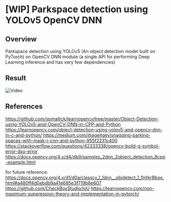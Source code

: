 # [WIP] Parkspace detection using YOLOv5 OpenCV DNN
## Overview
Parkspace detection using YOLOv5 (An object detection model built on PyTorch)
on OpenCV DNN module (a single API for performing Deep Learning inference and has very few dependencies)

## Result
![Video](https://github.com/saviogeorge/parkspace_detection/assets/20711873/bd9a98a7-9a7f-468a-8d0d-4676830d1839)

## References

https://github.com/spmallick/learnopencv/tree/master/Object-Detection-using-YOLOv5-and-OpenCV-DNN-in-CPP-and-Python
https://learnopencv.com/object-detection-using-yolov5-and-opencv-dnn-in-c-and-python/
https://medium.com/@ageitgey/snagging-parking-spaces-with-mask-r-cnn-and-python-955f2231c400
https://stackoverflow.com/questions/42333338/opencv-build-g-symbol-error-dso-error
https://docs.opencv.org/4.x/d4/db9/samples_2dnn_2object_detection_8cpp-example.html

for future reference: https://docs.opencv.org/4.x/d1/d0a/classcv_1_1dnn__objdetect_1_1InferBbox.html#a480ff4d0ebdb8a41e685e3f719b8e607
https://github.com/CheckBoxStudio/IoU
https://learnopencv.com/non-maximum-suppression-theory-and-implementation-in-pytorch/





